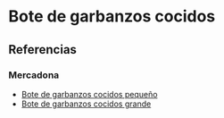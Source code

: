 # Bote de garbanzos cocidos

## Referencias

### Mercadona 

* [Bote de garbanzos cocidos pequeño](https://tienda.mercadona.es/product/26039/garbanzo-cocido-hacendado-tarro)
* [Bote de garbanzos cocidos grande](https://tienda.mercadona.es/product/26029/garbanzo-cocido-hacendado-tarro)